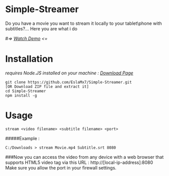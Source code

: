 # Simple-Streamer
Do you have a movie you want to stream it locally to your tablet\phone with subtitles?... Here you are what i do

#*=> [Watch Demo](https://cdn-e1.streamable.com/video/mp4/w8so.mp4?token=1480668158_95d35efd15d675202d47d9f809f6ef21348c6291) <=*

# Installation
*requires Node.JS installed on your machine : [Download Page](https://nodejs.org/en/download/)*
```
git clone https://github.com/EslaMx7/Simple-Streamer.git
[OR Download ZIP file and extract it]
cd Simple-Streamer
npm install -g
```
# Usage

```
stream <video filename> <subtitle filename> <port>
```
#####Example :
```
C:/Downloads > stream Movie.mp4 Subtitle.srt 8080
```

###Now you can access the video from any device with a web browser that supports HTML5 video tag via this URL : http://[local-ip-address]:8080
Make sure you allow the port in your firewall settings.
